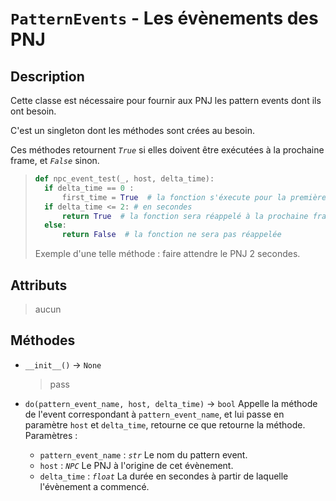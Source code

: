 # `PatternEvents` - Les évènements des PNJ

## Description

Cette classe est nécessaire pour fournir aux PNJ les pattern events dont ils ont besoin.

C'est un singleton dont les méthodes sont crées au besoin.

Ces méthodes retournent *`True`* si elles doivent être exécutées à la prochaine frame, et *`False`* sinon.

> ```python
> def npc_event_test(_, host, delta_time):
> 	if delta_time == 0 :
> 		first_time = True  # la fonction s'éxecute pour la première fois
> 	if delta_time <= 2: # en secondes
> 		return True  # la fonction sera réappelé à la prochaine frame
> 	else:
> 		return False  # la fonction ne sera pas réappelée
> ```
> Exemple d'une telle méthode : faire attendre le PNJ 2 secondes.

## Attributs
> aucun

## Méthodes
- `__init__()` &rarr; `None`
  > pass

- `do(pattern_event_name, host, delta_time)` &rarr; `bool`
  Appelle la méthode de l'event correspondant à `pattern_event_name`, et lui passe en paramètre `host` et `delta_time`, retourne ce que retourne la méthode.
  Paramètres :
  * `pattern_event_name` : *`str`*
  Le nom du pattern event.
  * `host` : *`NPC`*
  Le PNJ à l'origine de cet évènement.
  * `delta_time` : *`float`*
  La durée en secondes à partir de laquelle l'évènement a commencé.